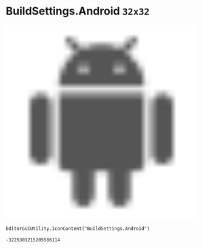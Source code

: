# BuildSettings.Android `32x32`
<img src="/img/BuildSettings.Android.png" width=512 height=512>

``` CSharp
EditorGUIUtility.IconContent("BuildSettings.Android")
```
```
-3225301215205586114
```
